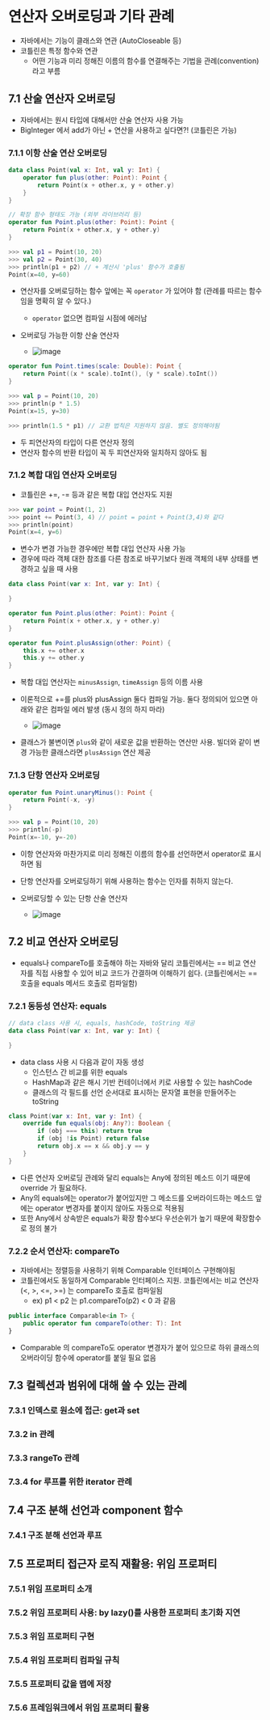 # 연산자 오버로딩과 기타 관례
- 자바에서는 기능이 클래스와 연관 (AutoCloseable 등)
- 코틀린은 특정 함수와 연관
  - 어떤 기능과 미리 정해진 이름의 함수를 연결해주는 기법을 관례(convention) 라고 부름 

## 7.1 산술 연산자 오버로딩
- 자바에서는 원시 타입에 대해서만 산술 연산자 사용 가능
- BigInteger 에서 add가 아닌 + 연산을 사용하고 싶다면?! (코틀린은 가능)

### 7.1.1 이항 산술 연산 오버로딩
```kotlin
data class Point(val x: Int, val y: Int) {
    operator fun plus(other: Point): Point {
        return Point(x + other.x, y + other.y)
    }
}

// 확장 함수 형태도 가능 (외부 라이브러리 등)
operator fun Point.plus(other: Point): Point {
    return Point(x + other.x, y + other.y)
}

>>> val p1 = Point(10, 20)
>>> val p2 = Point(30, 40)
>>> println(p1 + p2) // + 계산시 'plus' 함수가 호출됨
Point(x=40, y=60)
```
- 연산자를 오버로딩하는 함수 앞에는 꼭 `operator` 가 있어야 함 (관례를 따르는 함수임을 명확히 알 수 있다.)
  - `operator` 없으면 컴파일 시점에 에러남

- 오버로딩 가능한 이항 산술 연산자
  - ![image](https://github.com/simjunbo/kotlin/assets/7076334/2942c5c2-bde9-461c-a5fb-240fb4e3f8bf)


```kotlin
operator fun Point.times(scale: Double): Point {
    return Point((x * scale).toInt(), (y * scale).toInt())
}

>>> val p = Point(10, 20)
>>> println(p * 1.5)
Point(x=15, y=30)

>>> println(1.5 * p1) // 교환 법칙은 지원하지 않음. 별도 정의해야됨
```
- 두 피연산자의 타입이 다른 연산자 정의
- 연산자 함수의 반환 타입이 꼭 두 피연산자와 일치하지 않아도 됨


### 7.1.2 복합 대입 연산자 오버로딩
- 코틀린은 +=, -= 등과 같은 복합 대입 연산자도 지원

```kotlin
>>> var point = Point(1, 2)
>>> point += Point(3, 4) // point = point + Point(3,4)와 같다
>>> println(point)
Point(x=4, y=6)
```
- 변수가 변경 가능한 경우에만 복합 대입 연산자 사용 가능
- 경우에 따라 객체 대한 참조를 다른 참조로 바꾸기보다 원래 객체의 내부 상태를 변경하고 싶을 때 사용

```kotlin
data class Point(var x: Int, var y: Int) {

}

operator fun Point.plus(other: Point): Point {
    return Point(x + other.x, y + other.y)
}

operator fun Point.plusAssign(other: Point) {
    this.x += other.x
    this.y += other.y
}
```

- 복합 대입 연산자는 `minusAssign`, `timeAssign` 등의 이름 사용
- 이론적으로 +=를 plus와 plusAssign 둘다 컴파일 가능. 둘다 정의되어 있으면 아래와 같은 컴파일 에러 발생 (동시 정의 하지 마라)
  - ![image](https://github.com/simjunbo/kotlin/assets/7076334/4317ea59-3641-448b-bd5b-1f0985d3f9e5)

- 클래스가 불변이면 `plus`와 같이 새로운 값을 반환하는 연산만 사용. 빌더와 같이 변경 가능한 클래스라면 `plusAssign` 연산 제공


### 7.1.3 단항 연산자 오버로딩

```kotlin
operator fun Point.unaryMinus(): Point {
    return Point(-x, -y)
}

>>> val p = Point(10, 20)
>>> println(-p)
Point(x=-10, y=-20)
```
- 이항 연산자와 마찬가지로 미리 정해진 이름의 함수를 선언하면서 operator로 표시하면 됨
- 단항 연산자를 오버로딩하기 위해 사용하는 함수는 인자를 취하지 않는다.

- 오버로딩할 수 있는 단항 산술 연산자
  - ![image](https://github.com/simjunbo/kotlin/assets/7076334/523eb949-1c33-4245-88dc-4b7d64ed3236)


## 7.2 비교 연산자 오버로딩
- equals나 compareTo를 호출해야 하는 자바와 달리 코틀린에서는 == 비교 연산자를 직접 사용할 수 있어 비교 코드가 간결하며 이해하기 쉽다. (코틀린에서는 == 호출을 equals 메서드 호출로 컴파일함)

### 7.2.1 동등성 연산자: equals

```kotlin
// data class 사용 시, equals, hashCode, toString 제공
data class Point(var x: Int, var y: Int) {

}
```

- data class 사용 시 다음과 같이 자동 생성
  - 인스턴스 간 비교를 위한 equals
  - HashMap과 같은 해시 기반 컨테이너에서 키로 사용할 수 있는 hashCode
  - 클래스의 각 필드를 선언 순서대로 표시하는 문자열 표현을 만들어주는 toString

```kotlin
class Point(var x: Int, var y: Int) {
    override fun equals(obj: Any?): Boolean {
        if (obj === this) return true
        if (obj !is Point) return false
        return obj.x == x && obj.y == y
    }
}
```

- 다른 연산자 오버로딩 관례와 달리 equals는 Any에 정의된 메소드 이기 때문에 override 가 필요하다.
- Any의 equals에는 operator가 붙어있지만 그 메소드를 오버라이드하는 메소드 앞에는 operator 변경자를 붙이지 않아도 자동으로 적용됨
- 또한 Any에서 상속받은 equals가 확장 함수보다 우선순위가 높기 때문에 확장함수로 정의 불가

### 7.2.2 순서 연산자: compareTo
- 자바에서는 정렬등을 사용하기 위해 Comparable 인터페이스 구현해야됨
- 코틀린에서도 동일하게 Comparable 인터페이스 지원. 코틀린에서는 비교 연산자(<, >, <=, >=) 는 compareTo 호출로 컴파일됨
  - ex) p1 < p2 는 p1.compareTo(p2) < 0 과 같음

```kotlin
public interface Comparable<in T> {
    public operator fun compareTo(other: T): Int
}
```
- Comparable 의 compareTo도 operator 변경자가 붙어 있으므로 하위 클래스의 오버라이딩 함수에 operator를 붙일 필요 없음


## 7.3 컬렉션과 범위에 대해 쓸 수 있는 관례

### 7.3.1 인덱스로 원소에 접근: get과 set

### 7.3.2 in 관례

### 7.3.3 rangeTo 관례

### 7.3.4 for 루프를 위한 iterator 관례


## 7.4 구조 분해 선언과 component 함수

### 7.4.1 구조 분해 선언과 루프


## 7.5 프로퍼티 접근자 로직 재활용: 위임 프로퍼티

### 7.5.1 위임 프로퍼티 소개

### 7.5.2 위임 프로퍼티 사용: by lazy()를 사용한 프로퍼티 초기화 지연

### 7.5.3 위임 프로퍼티 구현

### 7.5.4 위임 프로퍼티 컴파일 규칙

### 7.5.5 프로퍼티 값을 맵에 저장

### 7.5.6 프레임워크에서 위임 프로퍼티 활용



